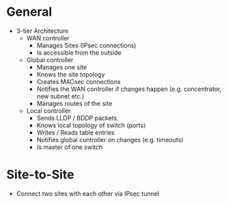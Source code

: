 # General

- 3-tier Architecture
	- WAN controller
		- Manages Sites (IPsec connections)
		- Is accessible from the outside
	- Global controller
		- Manages one site
		- Knows the site topology
		- Creates MACsec connections
		- Notifies the WAN controller if changes happen (e.g. concentrator, new subnet etc.)
		- Manages routes of the site
	- Local controller
		- Sends LLDP / BDDP packets
		- Knows local topology of switch (ports)
		- Writes / Reads table entries
		- Notifies global controller on changes (e.g. timeouts)
		- Is master of one switch

# Site-to-Site

- Connect two sites with each other via IPsec tunnel

